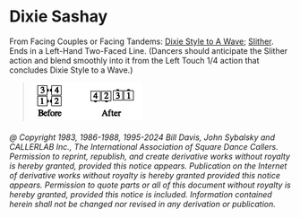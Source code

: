 
# Dixie Sashay

From Facing Couples or Facing Tandems:
[Dixie Style to A Wave](../ms/dixie_style.md);
[Slither](../a2/slip.md).
Ends in a Left-Hand Two-Faced Line. (Dancers
should anticipate the Slither action and blend smoothly into it from
the Left Touch 1/4 action that concludes Dixie Style to a Wave.)

> 
> ![alt](dixie_sashay.png)
> 

###### @ Copyright 1983, 1986-1988, 1995-2024 Bill Davis, John Sybalsky and CALLERLAB Inc., The International Association of Square Dance Callers. Permission to reprint, republish, and create derivative works without royalty is hereby granted, provided this notice appears. Publication on the Internet of derivative works without royalty is hereby granted provided this notice appears. Permission to quote parts or all of this document without royalty is hereby granted, provided this notice is included. Information contained herein shall not be changed nor revised in any derivation or publication.
